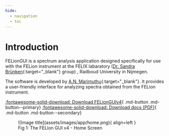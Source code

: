 ```yaml
---
hide:
  - navigation
  - toc
---
```



# Introduction

FELionGUI is a spectrum analysis application designed specifically for use with the FELion instrument at the FELIX labaratory ([Dr. Sandra Brünken](https://www.bruenken.de/){:target="_blank"} group) , Radboud University in Nijmegen.

The software is developed by [A.N. Marimuthu](https://github.com/aravindhnivas){:target="_blank"}. It provides a user-friendly interface for analyzing spectra obtained from the FELion instrument.

[:fontawesome-solid-download: Download FELionGUIv4](https://github.com/aravindhnivas/felion_gui_v4/releases/download/v4.0.8/felion_gui_v4_4.0.8_x64_en-US.msi.zip){ .md-button .md-button--primary} [:fontawesome-solid-download: Download docs (PDF)](documentation.pdf){ .md-button .md-button--secondary}

<figure markdown>
  ![Image title](assets/images/app/home.png){ align=left }
  <figcaption>Fig 1: The FELion GUI v4 - Home Screen</figcaption>
</figure>
